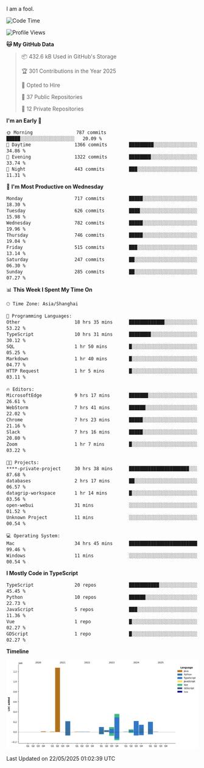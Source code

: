I am a fool.

<!--START_SECTION:waka-->
![Code Time](http://img.shields.io/badge/Code%20Time-3%2C044%20hrs%2049%20mins-blue)

![Profile Views](http://img.shields.io/badge/Profile%20Views-1-blue)

**🐱 My GitHub Data** 

> 📦 432.6 kB Used in GitHub's Storage 
 > 
> 🏆 301 Contributions in the Year 2025
 > 
> 💼 Opted to Hire
 > 
> 📜 37 Public Repositories 
 > 
> 🔑 12 Private Repositories 
 > 
**I'm an Early 🐤** 

```text
🌞 Morning                787 commits         █████░░░░░░░░░░░░░░░░░░░░   20.09 % 
🌆 Daytime                1366 commits        █████████░░░░░░░░░░░░░░░░   34.86 % 
🌃 Evening                1322 commits        ████████░░░░░░░░░░░░░░░░░   33.74 % 
🌙 Night                  443 commits         ███░░░░░░░░░░░░░░░░░░░░░░   11.31 % 
```
📅 **I'm Most Productive on Wednesday** 

```text
Monday                   717 commits         █████░░░░░░░░░░░░░░░░░░░░   18.30 % 
Tuesday                  626 commits         ████░░░░░░░░░░░░░░░░░░░░░   15.98 % 
Wednesday                782 commits         █████░░░░░░░░░░░░░░░░░░░░   19.96 % 
Thursday                 746 commits         █████░░░░░░░░░░░░░░░░░░░░   19.04 % 
Friday                   515 commits         ███░░░░░░░░░░░░░░░░░░░░░░   13.14 % 
Saturday                 247 commits         ██░░░░░░░░░░░░░░░░░░░░░░░   06.30 % 
Sunday                   285 commits         ██░░░░░░░░░░░░░░░░░░░░░░░   07.27 % 
```


📊 **This Week I Spent My Time On** 

```text
🕑︎ Time Zone: Asia/Shanghai

💬 Programming Languages: 
Other                    18 hrs 35 mins      █████████████░░░░░░░░░░░░   53.22 % 
TypeScript               10 hrs 31 mins      ████████░░░░░░░░░░░░░░░░░   30.12 % 
SQL                      1 hr 50 mins        █░░░░░░░░░░░░░░░░░░░░░░░░   05.25 % 
Markdown                 1 hr 40 mins        █░░░░░░░░░░░░░░░░░░░░░░░░   04.77 % 
HTTP Request             1 hr 5 mins         █░░░░░░░░░░░░░░░░░░░░░░░░   03.11 % 

🔥 Editors: 
MicrosoftEdge            9 hrs 17 mins       ███████░░░░░░░░░░░░░░░░░░   26.61 % 
WebStorm                 7 hrs 41 mins       ██████░░░░░░░░░░░░░░░░░░░   22.02 % 
Chrome                   7 hrs 23 mins       █████░░░░░░░░░░░░░░░░░░░░   21.16 % 
Slack                    7 hrs 16 mins       █████░░░░░░░░░░░░░░░░░░░░   20.80 % 
Zoom                     1 hr 7 mins         █░░░░░░░░░░░░░░░░░░░░░░░░   03.22 % 

🐱‍💻 Projects: 
****-private-project     30 hrs 38 mins      ██████████████████████░░░   87.68 % 
databases                2 hrs 17 mins       ██░░░░░░░░░░░░░░░░░░░░░░░   06.57 % 
datagrip-workspace       1 hr 14 mins        █░░░░░░░░░░░░░░░░░░░░░░░░   03.56 % 
open-webui               31 mins             ░░░░░░░░░░░░░░░░░░░░░░░░░   01.52 % 
Unknown Project          11 mins             ░░░░░░░░░░░░░░░░░░░░░░░░░   00.54 % 

💻 Operating System: 
Mac                      34 hrs 45 mins      █████████████████████████   99.46 % 
Windows                  11 mins             ░░░░░░░░░░░░░░░░░░░░░░░░░   00.54 % 
```

**I Mostly Code in TypeScript** 

```text
TypeScript               20 repos            ███████████░░░░░░░░░░░░░░   45.45 % 
Python                   10 repos            ██████░░░░░░░░░░░░░░░░░░░   22.73 % 
JavaScript               5 repos             ███░░░░░░░░░░░░░░░░░░░░░░   11.36 % 
Vue                      1 repo              █░░░░░░░░░░░░░░░░░░░░░░░░   02.27 % 
GDScript                 1 repo              █░░░░░░░░░░░░░░░░░░░░░░░░   02.27 % 
```



**Timeline**

![Lines of Code chart](https://raw.githubusercontent.com/VeejaLiu/VeejaLiu/master/assets/bar_graph.png)


 Last Updated on 22/05/2025 01:02:39 UTC
<!--END_SECTION:waka-->
